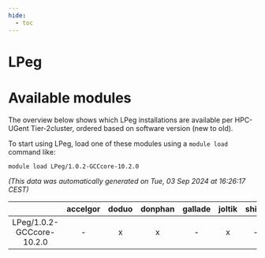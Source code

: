 ```yaml
---
hide:
  - toc
---
```


LPeg
====

# Available modules


The overview below shows which LPeg installations are available per HPC-UGent Tier-2cluster, ordered based on software version (new to old).

To start using LPeg, load one of these modules using a `module load` command like:

```shell
module load LPeg/1.0.2-GCCcore-10.2.0
```

*(This data was automatically generated on Tue, 03 Sep 2024 at 16:26:17 CEST)*  

| |accelgor|doduo|donphan|gallade|joltik|shinx|skitty|
| :---: | :---: | :---: | :---: | :---: | :---: | :---: | :---: |
|LPeg/1.0.2-GCCcore-10.2.0|-|x|x|-|x|-|x|
